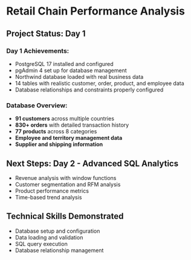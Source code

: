 # Retail Chain Performance Analysis

## Project Status: Day 1 

### Day 1 Achievements:
- PostgreSQL 17 installed and configured
- pgAdmin 4 set up for database management  
- Northwind database loaded with real business data
- 14 tables with realistic customer, order, product, and employee data
- Database relationships and constraints properly configured

### Database Overview:
- **91 customers** across multiple countries
- **830+ orders** with detailed transaction history
- **77 products** across 8 categories
- **Employee and territory management data**
- **Supplier and shipping information**

## Next Steps: Day 2 - Advanced SQL Analytics
- Revenue analysis with window functions
- Customer segmentation and RFM analysis
- Product performance metrics
- Time-based trend analysis

## Technical Skills Demonstrated
- Database setup and configuration
- Data loading and validation
- SQL query execution
- Database relationship management
